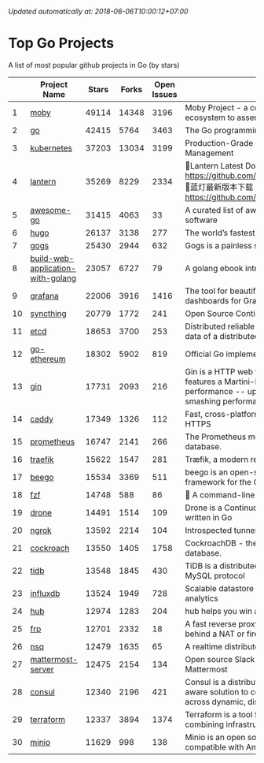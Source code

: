 *Updated automatically at: 2018-06-06T10:00:12+07:00* 
# Top Go Projects
A list of most popular github projects in Go (by stars)

|    | Project Name | Stars | Forks | Open Issues | Description |
| -- | ------------ | ----- | ----- | ----------- | ----------- |
| 1 | [moby](https://github.com/moby/moby) | 49114 | 14348 | 3196 | Moby Project - a collaborative project for the container ecosystem to assemble container-based systems |
| 2 | [go](https://github.com/golang/go) | 42415 | 5764 | 3463 | The Go programming language |
| 3 | [kubernetes](https://github.com/kubernetes/kubernetes) | 37203 | 13034 | 3199 | Production-Grade Container Scheduling and Management |
| 4 | [lantern](https://github.com/getlantern/lantern) | 35269 | 8229 | 2334 | 🔴Lantern Latest Download https://github.com/getlantern/lantern/releases/tag/latest 🔴蓝灯最新版本下载 https://github.com/getlantern/forum/issues/833 🔴  |
| 5 | [awesome-go](https://github.com/avelino/awesome-go) | 31415 | 4063 | 33 | A curated list of awesome Go frameworks, libraries and software |
| 6 | [hugo](https://github.com/gohugoio/hugo) | 26137 | 3138 | 277 | The world’s fastest framework for building websites. |
| 7 | [gogs](https://github.com/gogs/gogs) | 25430 | 2944 | 632 | Gogs is a painless self-hosted Git service. |
| 8 | [build-web-application-with-golang](https://github.com/astaxie/build-web-application-with-golang) | 23057 | 6727 | 79 | A golang ebook intro how to build a web with golang |
| 9 | [grafana](https://github.com/grafana/grafana) | 22006 | 3916 | 1416 | The tool for beautiful monitoring and metric analytics & dashboards for Graphite, InfluxDB & Prometheus & More |
| 10 | [syncthing](https://github.com/syncthing/syncthing) | 20779 | 1772 | 241 | Open Source Continuous File Synchronization |
| 11 | [etcd](https://github.com/coreos/etcd) | 18653 | 3700 | 253 | Distributed reliable key-value store for the most critical data of a distributed system |
| 12 | [go-ethereum](https://github.com/ethereum/go-ethereum) | 18302 | 5902 | 819 | Official Go implementation of the Ethereum protocol |
| 13 | [gin](https://github.com/gin-gonic/gin) | 17731 | 2093 | 216 | Gin is a HTTP web framework written in Go (Golang). It features a Martini-like API with much better performance -- up to 40 times faster. If you need smashing performance, get yourself some Gin. |
| 14 | [caddy](https://github.com/mholt/caddy) | 17349 | 1326 | 112 | Fast, cross-platform HTTP/2 web server with automatic HTTPS |
| 15 | [prometheus](https://github.com/prometheus/prometheus) | 16747 | 2141 | 266 | The Prometheus monitoring system and time series database. |
| 16 | [traefik](https://github.com/containous/traefik) | 15622 | 1547 | 281 | Træfik, a modern reverse proxy |
| 17 | [beego](https://github.com/astaxie/beego) | 15534 | 3369 | 511 | beego is an open-source, high-performance web framework for the Go programming language. |
| 18 | [fzf](https://github.com/junegunn/fzf) | 14748 | 588 | 86 | :cherry_blossom: A command-line fuzzy finder |
| 19 | [drone](https://github.com/drone/drone) | 14491 | 1514 | 109 | Drone is a Continuous Delivery platform built on Docker, written in Go |
| 20 | [ngrok](https://github.com/inconshreveable/ngrok) | 13592 | 2214 | 104 | Introspected tunnels to localhost |
| 21 | [cockroach](https://github.com/cockroachdb/cockroach) | 13550 | 1405 | 1758 | CockroachDB - the open source, cloud-native SQL database. |
| 22 | [tidb](https://github.com/pingcap/tidb) | 13548 | 1845 | 430 | TiDB is a distributed HTAP database compatible with the MySQL protocol  |
| 23 | [influxdb](https://github.com/influxdata/influxdb) | 13524 | 1949 | 728 | Scalable datastore for metrics, events, and real-time analytics |
| 24 | [hub](https://github.com/github/hub) | 12974 | 1283 | 204 | hub helps you win at git. |
| 25 | [frp](https://github.com/fatedier/frp) | 12701 | 2332 | 18 | A fast reverse proxy to help you expose a local server behind a NAT or firewall to the internet. |
| 26 | [nsq](https://github.com/nsqio/nsq) | 12479 | 1635 | 65 | A realtime distributed messaging platform |
| 27 | [mattermost-server](https://github.com/mattermost/mattermost-server) | 12475 | 2154 | 134 | Open source Slack-alternative in Golang and React - Mattermost |
| 28 | [consul](https://github.com/hashicorp/consul) | 12340 | 2196 | 421 | Consul is a distributed, highly available, and data center aware solution to connect and configure applications across dynamic, distributed infrastructure. |
| 29 | [terraform](https://github.com/hashicorp/terraform) | 12337 | 3894 | 1374 | Terraform is a tool for building, changing, and combining infrastructure safely and efficiently. |
| 30 | [minio](https://github.com/minio/minio) | 11629 | 998 | 138 | Minio is an open source object storage server compatible with Amazon S3 APIs |
